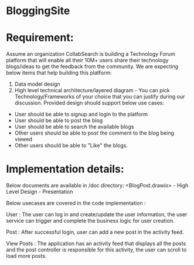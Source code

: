 # BloggingSite

Requirement:
============
Assume an organization CollabSearch is building a Technology Forum platform that will enable all their 10M+ users share their technology blogs/ideas to get the
feedback from the community. We are expecting below items that help building this platform:
1. Data model design
2. High level technical architecture/layered diagram - You can pick Technology/Frameworks of your choice that you can justify during our discussion.
Provided design should support below use cases:
* User should be able to signup and login to the platform
* User should be able to post the blog
* User should be able to search the available blogs
* Other users should be able to post the comment to the blog being viewed
* Other users should be able to "Like" the blogs.

Implementation details:
=======================
Below documents are available in /doc directory:
<BlogPost.drawio> - High Level Design 
<Forum System Design.pptx> - Presentation

Below usecases are covered in the code implementation :

User : The user can log in and create/update the user information, the user service can trigger and complete the business logic for user creation.

Post : After successful login, user can add a new post in the activity feed.

View Posts : The application has an activity feed that displays all the posts and the post controller is responsible for this activity, the user can scroll to load more posts.


